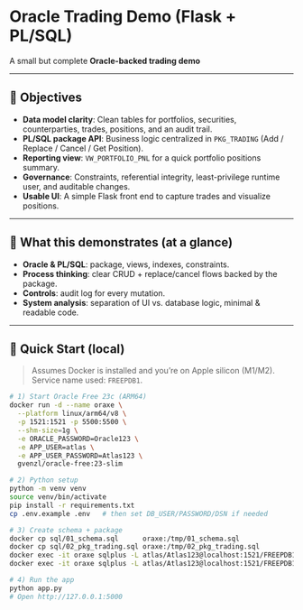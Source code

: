 # Oracle Trading Demo (Flask + PL/SQL)

A small but complete **Oracle-backed trading demo**

---

## 🎯 Objectives

- **Data model clarity**: Clean tables for portfolios, securities, counterparties, trades, positions, and an audit trail.
- **PL/SQL package API**: Business logic centralized in `PKG_TRADING` (Add / Replace / Cancel / Get Position).
- **Reporting view**: `VW_PORTFOLIO_PNL` for a quick portfolio positions summary.
- **Governance**: Constraints, referential integrity, least-privilege runtime user, and auditable changes.
- **Usable UI**: A simple Flask front end to capture trades and visualize positions.

---

## 🧩 What this demonstrates (at a glance)

- **Oracle & PL/SQL**: package, views, indexes, constraints.
- **Process thinking**: clear CRUD + replace/cancel flows backed by the package.
- **Controls**: audit log for every mutation.
- **System analysis**: separation of UI vs. database logic, minimal & readable code.

---

## 🚀 Quick Start (local)

> Assumes Docker is installed and you’re on Apple silicon (M1/M2).  
> Service name used: `FREEPDB1`.

```bash
# 1) Start Oracle Free 23c (ARM64)
docker run -d --name oraxe \
  --platform linux/arm64/v8 \
  -p 1521:1521 -p 5500:5500 \
  --shm-size=1g \
  -e ORACLE_PASSWORD=Oracle123 \
  -e APP_USER=atlas \
  -e APP_USER_PASSWORD=Atlas123 \
  gvenzl/oracle-free:23-slim

# 2) Python setup
python -m venv venv
source venv/bin/activate
pip install -r requirements.txt
cp .env.example .env   # then set DB_USER/PASSWORD/DSN if needed

# 3) Create schema + package
docker cp sql/01_schema.sql      oraxe:/tmp/01_schema.sql
docker cp sql/02_pkg_trading.sql oraxe:/tmp/02_pkg_trading.sql
docker exec -it oraxe sqlplus -L atlas/Atlas123@localhost:1521/FREEPDB1 @/tmp/01_schema.sql
docker exec -it oraxe sqlplus -L atlas/Atlas123@localhost:1521/FREEPDB1 @/tmp/02_pkg_trading.sql

# 4) Run the app
python app.py
# Open http://127.0.0.1:5000
